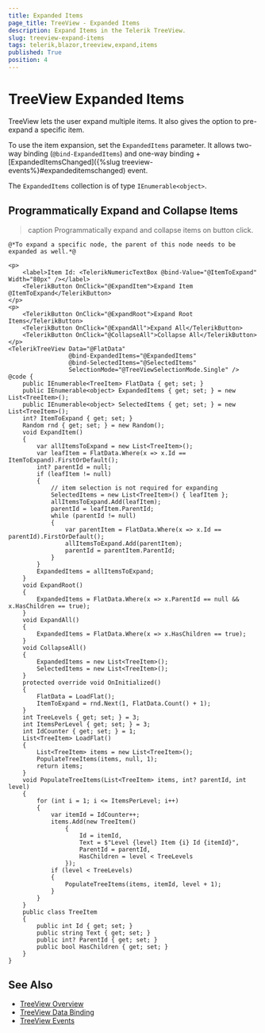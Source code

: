 ```yaml
---
title: Expanded Items
page_title: TreeView - Expanded Items
description: Expand Items in the Telerik TreeView.
slug: treeview-expand-items
tags: telerik,blazor,treeview,expand,items
published: True
position: 4
---
```


# TreeView Expanded Items

TreeView lets the user expand multiple items. It also gives the option to pre-expand a specific item.

To use the item expansion, set the `ExpandedItems` parameter. It allows two-way binding (`@bind-ExpandedItems`) and one-way binding + [ExpandedItemsChanged]({%slug treeview-events%}#expandeditemschanged) event.

The `ExpandedItems` collection is of type `IEnumerable<object>`.

## Programmatically Expand and Collapse Items

>caption Programmatically expand and collapse items on button click.

````CSHTML
@*To expand a specific node, the parent of this node needs to be expanded as well.*@

<p>
    <label>Item Id: <TelerikNumericTextBox @bind-Value="@ItemToExpand" Width="80px" /></label>
    <TelerikButton OnClick="@ExpandItem">Expand Item @ItemToExpand</TelerikButton>
</p>
<p>
    <TelerikButton OnClick="@ExpandRoot">Expand Root Items</TelerikButton>
    <TelerikButton OnClick="@ExpandAll">Expand All</TelerikButton>
    <TelerikButton OnClick="@CollapseAll">Collapse All</TelerikButton>
</p>
<TelerikTreeView Data="@FlatData"
                 @bind-ExpandedItems="@ExpandedItems"
                 @bind-SelectedItems="@SelectedItems"
                 SelectionMode="@TreeViewSelectionMode.Single" />
@code {
    public IEnumerable<TreeItem> FlatData { get; set; }
    public IEnumerable<object> ExpandedItems { get; set; } = new List<TreeItem>();
    public IEnumerable<object> SelectedItems { get; set; } = new List<TreeItem>();
    int? ItemToExpand { get; set; }
    Random rnd { get; set; } = new Random();
    void ExpandItem()
    {
        var allItemsToExpand = new List<TreeItem>();
        var leafItem = FlatData.Where(x => x.Id == ItemToExpand).FirstOrDefault();
        int? parentId = null;
        if (leafItem != null)
        {
            // item selection is not required for expanding
            SelectedItems = new List<TreeItem>() { leafItem };
            allItemsToExpand.Add(leafItem);
            parentId = leafItem.ParentId;
            while (parentId != null)
            {
                var parentItem = FlatData.Where(x => x.Id == parentId).FirstOrDefault();
                allItemsToExpand.Add(parentItem);
                parentId = parentItem.ParentId;
            }
        }
        ExpandedItems = allItemsToExpand;
    }
    void ExpandRoot()
    {
        ExpandedItems = FlatData.Where(x => x.ParentId == null && x.HasChildren == true);
    }
    void ExpandAll()
    {
        ExpandedItems = FlatData.Where(x => x.HasChildren == true);
    }
    void CollapseAll()
    {
        ExpandedItems = new List<TreeItem>();
        SelectedItems = new List<TreeItem>();
    }
    protected override void OnInitialized()
    {
        FlatData = LoadFlat();
        ItemToExpand = rnd.Next(1, FlatData.Count() + 1);
    }
    int TreeLevels { get; set; } = 3;
    int ItemsPerLevel { get; set; } = 3;
    int IdCounter { get; set; } = 1;
    List<TreeItem> LoadFlat()
    {
        List<TreeItem> items = new List<TreeItem>();
        PopulateTreeItems(items, null, 1);
        return items;
    }
    void PopulateTreeItems(List<TreeItem> items, int? parentId, int level)
    {
        for (int i = 1; i <= ItemsPerLevel; i++)
        {
            var itemId = IdCounter++;
            items.Add(new TreeItem()
                {
                    Id = itemId,
                    Text = $"Level {level} Item {i} Id {itemId}",
                    ParentId = parentId,
                    HasChildren = level < TreeLevels
                });
            if (level < TreeLevels)
            {
                PopulateTreeItems(items, itemId, level + 1);
            }
        }
    }
    public class TreeItem
    {
        public int Id { get; set; }
        public string Text { get; set; }
        public int? ParentId { get; set; }
        public bool HasChildren { get; set; }
    }
}
````

## See Also

* [TreeView Overview](https://docs.telerik.com/blazor-ui/components/treeview/overview)
* [TreeView Data Binding](https://docs.telerik.com/blazor-ui/components/treeview/data-binding/overview)
* [TreeView Events](https://docs.telerik.com/blazor-ui/components/treeview/events)
